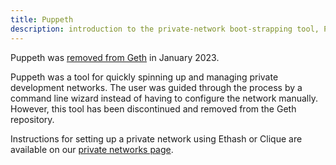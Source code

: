 ```yaml
---
title: Puppeth
description: introduction to the private-network boot-strapping tool, Puppeth
---
```


<Note>Puppeth was [removed from Geth](https://github.com/ethereum/go-ethereum/pull/26581) in January 2023.</Note>

Puppeth was a tool for quickly spinning up and managing private development networks. The user was guided through the process by a command line wizard instead of having to configure the network manually. However, this tool has been discontinued and removed from the Geth repository.

Instructions for setting up a private network using Ethash or Clique are available on our [private networks page](/docs/fundamentals/private-network).
